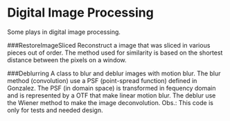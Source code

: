 Digital Image Processing
=========

Some plays in digital image processing.

###RestoreImageSliced
  Reconstruct a image that was sliced in various pieces out of order. The method used for similarity is based on the shortest distance between the pixels on a window.

###Deblurring
  A class to blur and deblur images with motion blur. The blur method (convolution) use a PSF (point-spread function) defined in Gonzalez.
  The PSF (in domain space) is transformed in fequency domain and is represented by a OTF that make linear motion blur. The deblur use the Wiener method to make the image deconvolution.
  Obs.: This code is only for tests and needed design.
